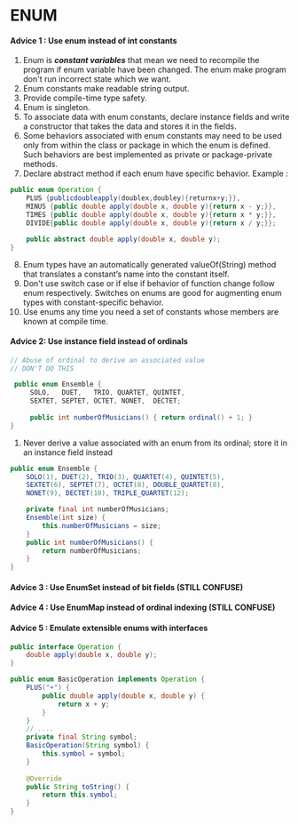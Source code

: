 # ENUM
#### Advice 1 : Use enum instead of int constants
1. Enum is _**constant variables**_ that mean we need to recompile the program if enum variable have been changed. The enum make program don't run incorrect state which we want.
2. Enum constants make readable string output.
3. Provide compile-time type safety.
4. Enum is singleton.
5. To associate data with enum constants, declare instance fields and write a constructor that takes the data and stores it in the fields.
6. Some behaviors associated with enum constants may need to be used only from within the class or package in which the enum is defined. Such behaviors are best implemented as private or package-private methods.
7. Declare abstract method if each enum have specific behavior.
Example :
```java
public enum Operation {  
	PLUS {publicdoubleapply(doublex,doubley){returnx+y;}}, 
	MINUS {public double apply(double x, double y){return x - y;}}, 
	TIMES {public double apply(double x, double y){return x * y;}}, 
	DIVIDE{public double apply(double x, double y){return x / y;}};

	public abstract double apply(double x, double y);
}
```

8. Enum types have an automatically generated valueOf(String) method that translates a constant’s name into the constant itself.
9. Don't use switch case or if else if behavior of function change follow enum respectively. Switches on enums are good for augmenting enum types with constant-specific behavior.
10. Use enums any time you need a set of constants whose members are known at compile time. 

#### Advice 2: Use instance field instead of ordinals
```java
// Abuse of ordinal to derive an associated value 
// DON'T DO THIS

 public enum Ensemble {
	 SOLO,   DUET,   TRIO, QUARTET, QUINTET,
     SEXTET, SEPTET, OCTET, NONET,  DECTET; 
     
	 public int numberOfMusicians() { return ordinal() + 1; }
}
```
1. Never derive a value associated with an enum from its ordinal; store it in an instance field instead
```java
public enum Ensemble {
	SOLO(1), DUET(2), TRIO(3), QUARTET(4), QUINTET(5),
    SEXTET(6), SEPTET(7), OCTET(8), DOUBLE_QUARTET(8),
    NONET(9), DECTET(10), TRIPLE_QUARTET(12); 

	private final int numberOfMusicians;  
	Ensemble(int size) { 
		this.numberOfMusicians = size; 
	} 
	public int numberOfMusicians() { 
		return numberOfMusicians; 
	}
}
```

#### Advice 3 : Use EnumSet instead of bit fields (STILL CONFUSE)
#### Advice 4 : Use EnumMap instead of ordinal indexing  (STILL CONFUSE)
#### Advice 5 : Emulate extensible enums with interfaces
```java
public interface Operation {
	double apply(double x, double y);
}

public enum BasicOperation implements Operation {
	PLUS("+") {
		public double apply(double x, double y) {
			return x + y;
		}
	}
	// ....
	private final String symbol;
	BasicOperation(String symbol) {
		this.symbol = symbol;
	}
	
	@Override
	public String toString() {
		return this.symbol;
	}
}
```
<!--stackedit_data:
eyJoaXN0b3J5IjpbLTE0Mjc5ODYzOCwtMTI4NzM1ODY0OSwxNT
UzMjY0MDk4LC0yMTM4NDEzNzgzXX0=
-->